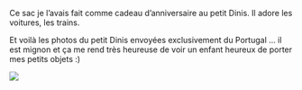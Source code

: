 Ce sac je l’avais fait comme cadeau d’anniversaire au petit Dinis. Il adore les voitures, les trains.

Et voilà les photos du petit Dinis envoyées exclusivement du Portugal … il est mignon et ça me rend très heureuse de voir un enfant heureux de porter mes petits objets :)

![](/images/posts/image15.jpg)
